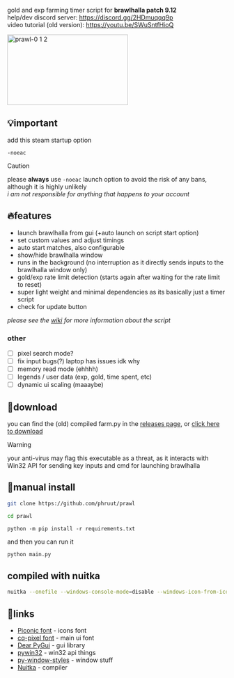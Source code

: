gold and exp farming timer script for **brawlhalla patch 9.12**\
help/dev discord server: https://discord.gg/2HDmuqqq9p  
video tutorial (old version): https://youtu.be/SWuSntfHioQ

<img width="277" height="162" alt="prawl-0 1 2" src="https://github.com/user-attachments/assets/54e57536-92c7-47cb-8fcb-43ab7b868dcd" />

## 💡important
add this steam startup option
```
-noeac
```
> [!caution]
> please **always** use `-noeac` launch option to avoid the risk of any bans, although it is highly unlikely\
> _i am not responsible for anything that happens to your account_

## 🔥features
- launch brawlhalla from gui (+auto launch on script start option)
- set custom values and adjust timings
- auto start matches, also configurable
- show/hide brawlhalla window
- runs in the background (no interruption as it directly sends inputs to the brawlhalla window only)
- gold/exp rate limit detection (starts again after waiting for the rate limit to reset)
- super light weight and minimal dependencies as its basically just a timer script
- check for update button

_please see the [wiki](https://github.com/phruut/prawl/wiki) for more information about the script_

### other
- [ ] pixel search mode?
- [ ] fix input bugs(?) laptop has issues idk why
- [ ] memory read mode (ehhhh)
- [ ] legends / user data (exp, gold, time spent, etc)
- [ ] dynamic ui scaling (maaaybe)

## 🔎download
you can find the (old) compiled farm.py in the [releases page](https://github.com/phruut/prawl/releases), or [click here to download](https://github.com/phruut/prawl/releases/download/241209/farm_1209.exe)
> [!warning]
> your anti-virus may flag this executable as a threat, as it interacts with Win32 API for sending key inputs and cmd for launching brawlhalla

## 🚀manual install
```bash
git clone https://github.com/phruut/prawl
```
```bash
cd prawl
```
```Pip Requirements
python -m pip install -r requirements.txt
```
and then you can run it
```bash
python main.py
```

## compiled with nuitka
```bash
nuitka --onefile --windows-console-mode=disable --windows-icon-from-ico=res\praw-app.ico main.py
```

## 🔗links
- [Piconic font](https://www.pentacom.jp/pentacom/bitfontmaker2/gallery/?id=9261) - icons font
- [cq-pixel font](https://github.com/cpuQ) -  main ui font
- [Dear PyGui](https://github.com/hoffstadt/DearPyGui) - gui library
- [pywin32](https://github.com/mhammond/pywin32) - win32 api things
- [py-window-styles](https://github.com/Akascape/py-window-styles) - window stuff
- [Nuitka](https://github.com/Nuitka/Nuitka) - compiler
